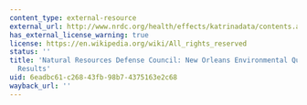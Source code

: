 ```yaml
---
content_type: external-resource
external_url: http://www.nrdc.org/health/effects/katrinadata/contents.asp
has_external_license_warning: true
license: https://en.wikipedia.org/wiki/All_rights_reserved
status: ''
title: 'Natural Resources Defense Council: New Orleans Environmental Quality Test
  Results'
uid: 6eadbc61-c268-43fb-98b7-4375163e2c68
wayback_url: ''
---
```

